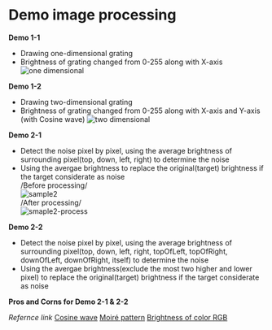 # Demo image processing

**Demo 1-1**
  * Drawing one-dimensional grating
  * Brightness of grating changed from 0-255 along with X-axis
  ![one dimensional](https://cloud.githubusercontent.com/assets/16344700/25095557/c982d74c-23ce-11e7-8721-769725b3440c.png)

**Demo 1-2**
  * Drawing two-dimensional grating
  * Brightness of grating changed from 0-255 along with X-axis and Y-axis (with Cosine wave)
  ![two dimensional](https://cloud.githubusercontent.com/assets/16344700/25095678/521c8f44-23cf-11e7-9df7-85a88ecf50c5.png)

**Demo 2-1**
  * Detect the noise pixel by pixel, using the average brightness of surrounding pixel(top, down, left, right) to determine the noise
  * Using the avergae brightness to replace the original(target) brightness if the target considerate as noise
   <br/>/Before processing/<br/>
  ![sample2](https://cloud.githubusercontent.com/assets/16344700/25113380/886989b2-2429-11e7-838d-b2757e9516ae.png "Before noise processing")
  <br/>/After processing/<br/>
 ![smaple2-process](https://cloud.githubusercontent.com/assets/16344700/25113491/73be4e66-242a-11e7-93f7-673309461fae.png "After noise proccessing")<br/>

**Demo 2-2**
  * Detect the noise pixel by pixel, using the average brightness of surrounding pixel(top, down, left, right, topOfLeft, topOfRight, downOfLeft, downOfRight, itself) to determine the noise
  * Using the avergae brightness(exclude the most two higher and lower pixel) to replace the original(target) brightness if the target considerate as noise

**Pros and Corns for Demo 2-1 & 2-2**

*Refernce link*
[Cosine wave](https://willould.files.wordpress.com/2014/10/cosine-graph.jpg?w=604)
[Moiré pattern](https://en.wikipedia.org/wiki/Moir%C3%A9_pattern)
[Brightness of color RGB](http://stackoverflow.com/questions/596216/formula-to-determine-brightness-of-rgb-color)
